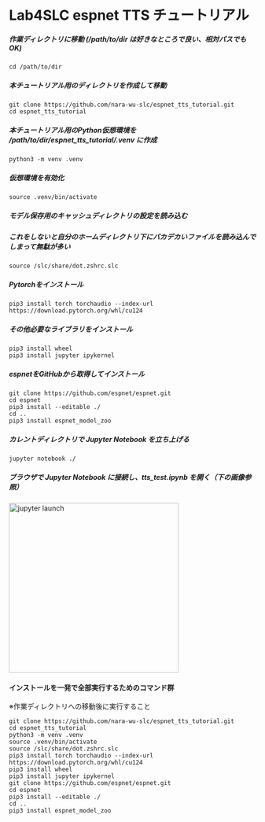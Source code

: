 # Lab4SLC espnet TTS チュートリアル

##### 作業ディレクトリに移動 (/path/to/dir は好きなところで良い、相対パスでもOK)
```
cd /path/to/dir
```
##### 本チュートリアル用のディレクトリを作成して移動
```
git clone https://github.com/nara-wu-slc/espnet_tts_tutorial.git
cd espnet_tts_tutorial
```

##### 本チュートリアル用のPython仮想環境を /path/to/dir/espnet_tts_tutorial/.venv に作成
```
python3 -m venv .venv
```

##### 仮想環境を有効化
```
source .venv/bin/activate
```

##### モデル保存用のキャッシュディレクトリの設定を読み込む
##### これをしないと自分のホームディレクトリ下にバカデカいファイルを読み込んでしまって無駄が多い
```
source /slc/share/dot.zshrc.slc
```


##### Pytorchをインストール
```
pip3 install torch torchaudio --index-url https://download.pytorch.org/whl/cu124
```


##### その他必要なライブラリをインストール
```
pip3 install wheel
pip3 install jupyter ipykernel
```

##### espnetをGitHubから取得してインストール
```
git clone https://github.com/espnet/espnet.git
cd espnet
pip3 install --editable ./
cd ..
pip3 install espnet_model_zoo
```

##### カレントディレクトリで Jupyter Notebook を立ち上げる
```
jupyter notebook ./
```

##### ブラウザで Jupyter Notebook に接続し、tts_test.ipynb を開く（下の画像参照）
<img width="345" alt="jupyter launch" src="https://github.com/user-attachments/assets/6ea666dd-6480-4dfe-97cf-a2a6481c35ed">


#### インストールを一発で全部実行するためのコマンド群
※作業ディレクトリへの移動後に実行すること
```
git clone https://github.com/nara-wu-slc/espnet_tts_tutorial.git
cd espnet_tts_tutorial
python3 -m venv .venv
source .venv/bin/activate
source /slc/share/dot.zshrc.slc
pip3 install torch torchaudio --index-url https://download.pytorch.org/whl/cu124
pip3 install wheel
pip3 install jupyter ipykernel
git clone https://github.com/espnet/espnet.git
cd espnet
pip3 install --editable ./
cd .. 
pip3 install espnet_model_zoo
```
